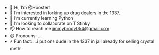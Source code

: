 - 👋 Hi, I’m @Hooster1
- 👀 I’m interested in locking up drug dealers in the 1337.
- 🌱 I’m currently learning Python 
- 💞️ I’m looking to collaborate on T Stinky
- 📫 How to reach me jimmybrody054@gmail.com
- 😄 Pronouns: ...
- ⚡ Fun fact: ...i put one dude in the 1337 in jail already for selling crystal meth!

<!---
Hooster1/Hooster1 is a ✨ special ✨ repository because its `README.md` (this file) appears on your GitHub profile.
You can click the Preview link to take a look at your changes.
--->
